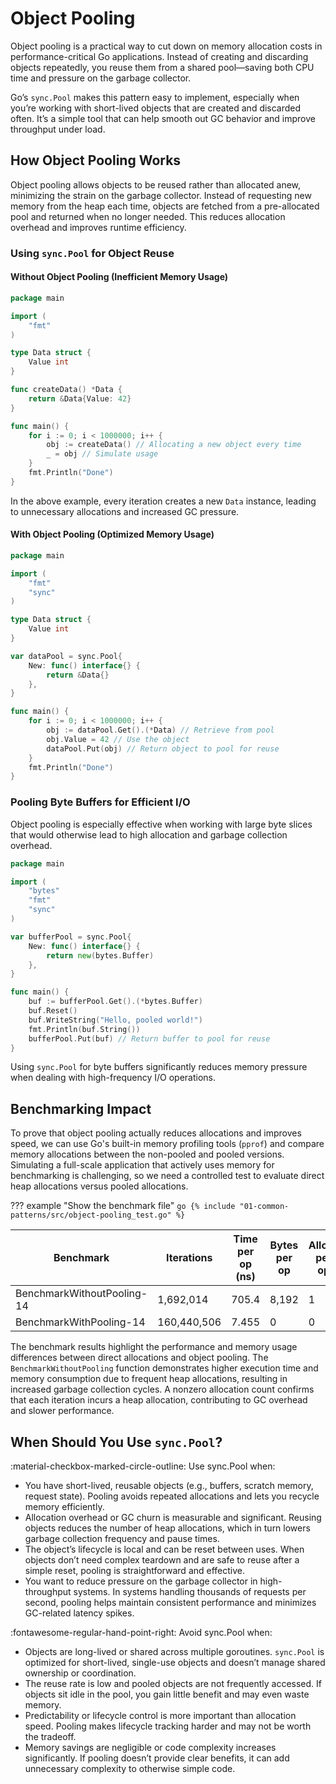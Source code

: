 # Object Pooling

Object pooling is a practical way to cut down on memory allocation costs in performance-critical Go applications. Instead of creating and discarding objects repeatedly, you reuse them from a shared pool—saving both CPU time and pressure on the garbage collector.

Go’s `sync.Pool` makes this pattern easy to implement, especially when you’re working with short-lived objects that are created and discarded often. It’s a simple tool that can help smooth out GC behavior and improve throughput under load.

## How Object Pooling Works

Object pooling allows objects to be reused rather than allocated anew, minimizing the strain on the garbage collector. Instead of requesting new memory from the heap each time, objects are fetched from a pre-allocated pool and returned when no longer needed. This reduces allocation overhead and improves runtime efficiency.

### Using `sync.Pool` for Object Reuse

#### Without Object Pooling (Inefficient Memory Usage)
```go
package main

import (
    "fmt"
)

type Data struct {
    Value int
}

func createData() *Data {
    return &Data{Value: 42}
}

func main() {
    for i := 0; i < 1000000; i++ {
        obj := createData() // Allocating a new object every time
        _ = obj // Simulate usage
    }
    fmt.Println("Done")
}
```

In the above example, every iteration creates a new `Data` instance, leading to unnecessary allocations and increased GC pressure.

#### With Object Pooling (Optimized Memory Usage)
```go
package main

import (
    "fmt"
    "sync"
)

type Data struct {
    Value int
}

var dataPool = sync.Pool{
    New: func() interface{} {
        return &Data{}
    },
}

func main() {
    for i := 0; i < 1000000; i++ {
        obj := dataPool.Get().(*Data) // Retrieve from pool
        obj.Value = 42 // Use the object
        dataPool.Put(obj) // Return object to pool for reuse
    }
    fmt.Println("Done")
}
```

### Pooling Byte Buffers for Efficient I/O

Object pooling is especially effective when working with large byte slices that would otherwise lead to high allocation and garbage collection overhead.

```go
package main

import (
    "bytes"
    "fmt"
    "sync"
)

var bufferPool = sync.Pool{
    New: func() interface{} {
        return new(bytes.Buffer)
    },
}

func main() {
    buf := bufferPool.Get().(*bytes.Buffer)
    buf.Reset()
    buf.WriteString("Hello, pooled world!")
    fmt.Println(buf.String())
    bufferPool.Put(buf) // Return buffer to pool for reuse
}
```

Using `sync.Pool` for byte buffers significantly reduces memory pressure when dealing with high-frequency I/O operations.

## Benchmarking Impact

To prove that object pooling actually reduces allocations and improves speed, we can use Go's built-in memory profiling tools (`pprof`) and compare memory allocations between the non-pooled and pooled versions. Simulating a full-scale application that actively uses memory for benchmarking is challenging, so we need a controlled test to evaluate direct heap allocations versus pooled allocations.

??? example "Show the benchmark file"
    ```go
    {% include "01-common-patterns/src/object-pooling_test.go" %}
    ```

| Benchmark               | Iterations  | Time per op (ns) | Bytes per op | Allocs per op |
|-------------------------|-------------|------------------|---------------|----------------|
| BenchmarkWithoutPooling-14 | 1,692,014   | 705.4            | 8,192         | 1              |
| BenchmarkWithPooling-14    | 160,440,506 | 7.455            | 0             | 0              |

The benchmark results highlight the performance and memory usage differences between direct allocations and object pooling. The `BenchmarkWithoutPooling` function demonstrates higher execution time and memory consumption due to frequent heap allocations, resulting in increased garbage collection cycles. A nonzero allocation count confirms that each iteration incurs a heap allocation, contributing to GC overhead and slower performance.

## When Should You Use `sync.Pool`?

:material-checkbox-marked-circle-outline: Use sync.Pool when:

- You have short-lived, reusable objects (e.g., buffers, scratch memory, request state). Pooling avoids repeated allocations and lets you recycle memory efficiently.
- Allocation overhead or GC churn is measurable and significant. Reusing objects reduces the number of heap allocations, which in turn lowers garbage collection frequency and pause times.
- The object’s lifecycle is local and can be reset between uses. When objects don’t need complex teardown and are safe to reuse after a simple reset, pooling is straightforward and effective.
- You want to reduce pressure on the garbage collector in high-throughput systems. In systems handling thousands of requests per second, pooling helps maintain consistent performance and minimizes GC-related latency spikes.

:fontawesome-regular-hand-point-right: Avoid sync.Pool when:

- Objects are long-lived or shared across multiple goroutines. `sync.Pool` is optimized for short-lived, single-use objects and doesn’t manage shared ownership or coordination.
- The reuse rate is low and pooled objects are not frequently accessed. If objects sit idle in the pool, you gain little benefit and may even waste memory.
- Predictability or lifecycle control is more important than allocation speed. Pooling makes lifecycle tracking harder and may not be worth the tradeoff.
- Memory savings are negligible or code complexity increases significantly. If pooling doesn’t provide clear benefits, it can add unnecessary complexity to otherwise simple code.